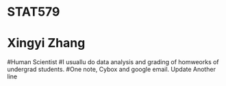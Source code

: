 # STAT579
# Xingyi Zhang
#Human Scientist
#I usuallu do data analysis and grading of homweorks of undergrad students.
#One note, Cybox and google email.
Update
Another line
